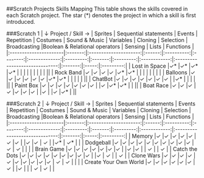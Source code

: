 ##Scratch Projects Skills Mapping
This table shows the skills covered in each Scratch project. The star (*) denotes the project in which a skill is first introduced.

###Scratch 1
| ↓ Project  /  Skill → | Sprites | Sequential statements | Events | Repetition | Costumes | Sound & Music | Variables | Cloning | Selection | Broadcasting |Boolean & Relational operators  | Sensing | Lists | Functions |
|:----------------------|:-------:|:---------------------:|:------:|:----------:|:--------:|:-------------:|:---------:|:-------:|:---------:|:------------:|:------------------------------:|:-------:|:-----:|:---------:|
| Lost in Space         |✓*       |✓*                     |✓*      |✓*          |          |              |           |         |           |              |                                |         |           ||
| Rock Band             |✓        |✓                      |✓       |✓           |✓*        |✓*            |           |         |           |              |                                |         |           |
| Balloons              |✓        |✓                      |✓       |✓           |✓         |✓             |✓*         |✓*       |           |              |                                |         |           ||
| ChatBot               |✓        |✓                      |✓       |✓           |✓         |✓             |✓          |         |✓*         |              |                                |         |           ||
| Paint Box             |✓        |✓                      |✓       |✓           |✓         |✓             |✓          |         |✓          |✓*            |✓*                              |         |           ||
| Boat Race             |✓        |✓                      |✓       |✓           |✓         |✓             |✓          |         |✓          |              |✓                               |✓*       |             ||

###Scratch 2
| ↓ Project  /  Skill → | Sprites | Sequential statements | Events | Repetition | Costumes | Sound & Music | Variables | Cloning | Selection | Broadcasting |Boolean & Relational operators | Sensing | Lists | Functions |
|:----------------------|:-------:|:---------------------:|:------:|:----------:|:--------:|:-------------:|:---------:|:-------:|:---------:|:------------:|:------------------------------:|:-------:|:-----:|:---------:|
| Memory                |✓        |✓                      |✓       |✓           |✓         |✓             |✓          |         |✓          |✓             | ✓                              |         |✓*     | ✓*        |  |
| Dodgeball             |✓        |✓                      |✓       |✓           |✓         |✓             |✓          |✓        |✓          |✓             | ✓                              | ✓       |       |           |
| Brain Game            |✓        |✓                      |✓       |✓           |✓         |✓             |✓          |         |✓          |✓             |                                | ✓       |       |  ✓        |
| Catch the Dots        |✓        |✓                      |✓       |✓           |✓         |✓             |✓          |✓        |✓          |              |✓                               | ✓       |       |  ✓        |
| Clone Wars            |✓        |✓                      |✓       |✓           |✓         |✓             |✓          |✓        |✓          |✓             | ✓                              | ✓       |       |           |
| Create Your Own World |✓        |✓                      |✓       |✓           |✓         |✓             |✓          |         |✓          |              |                                |  ✓      |  ✓    |           |



